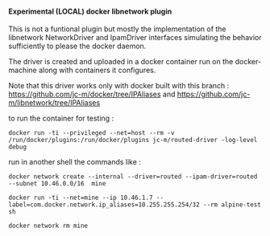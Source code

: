 #### Experimental (LOCAL) docker libnetwork plugin ####

This is not a funtional plugin but mostly the implementation of the libnetwork NetworkDriver and IpamDriver interfaces simulating the behavior sufficiently to please the docker daemon.

The driver is created and uploaded in a docker container run on the docker-machine along with containers it configures.

Note that this driver works only with docker built with this branch :
https://github.com/jc-m/docker/tree/IPAliases
and
https://github.com/jc-m/libnetwork/tree/IPAliases

to run the container for testing :
```
docker run -ti --privileged --net=host --rm -v /run/docker/plugins:/run/docker/plugins jc-m/routed-driver -log-level debug

```

run in another shell the commands like :

```
docker network create --internal --driver=routed --ipam-driver=routed --subnet 10.46.0.0/16  mine

docker run -ti --net=mine --ip 10.46.1.7 --label=com.docker.network.ip_aliases=10.255.255.254/32 --rm alpine-test sh

docker network rm mine

```
